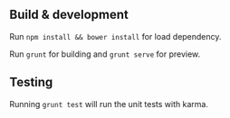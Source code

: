 ## Build & development
Run `npm install && bower install` for load dependency.

Run `grunt` for building and `grunt serve` for preview.

## Testing

Running `grunt test` will run the unit tests with karma.
